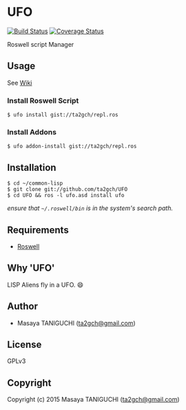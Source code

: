 # UFO
[![Build Status](https://travis-ci.org/ta2gch/UFO.svg?branch=master)](https://travis-ci.org/ta2gch/UFO)
[![Coverage Status](https://coveralls.io/repos/ta2gch/UFO/badge.svg?branch=master)](https://coveralls.io/r/ta2gch/UFO)

Roswell script Manager

## Usage
See [Wiki](https://github.com/ta2gch/UFO/wiki)
### Install Roswell Script
```
$ ufo install gist://ta2gch/repl.ros
```
### Install Addons
```
$ ufo addon-install gist://ta2gch/repl.ros
```

## Installation

```shell
$ cd ~/common-lisp
$ git clone git://github.com/ta2gch/UFO
$ cd UFO && ros -l ufo.asd install ufo
```
*ensure that `~/.roswell/bin` is in the system's search path.*

## Requirements

* [Roswell](https://github.com/snmsts/roswell)

## Why 'UFO'
LISP Aliens fly in a UFO. :smile:

## Author

* Masaya TANIGUCHI (ta2gch@gmail.com)

## License

GPLv3

## Copyright

Copyright (c) 2015 Masaya TANIGUCHI (ta2gch@gmail.com)
